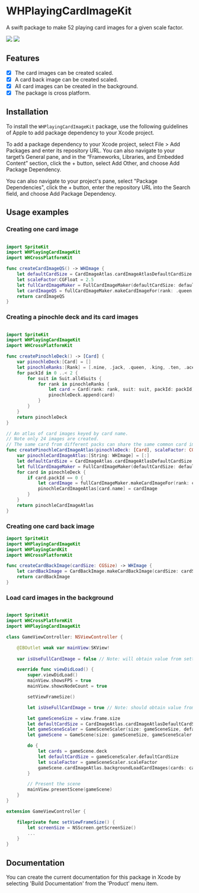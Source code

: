 # WHPlayingCardImageKit


A swift package to make 52 playing card images for a given scale factor.

[![](https://img.shields.io/endpoint?url=https%3A%2F%2Fswiftpackageindex.com%2Fapi%2Fpackages%2Fbillh0420%2FWHPlayingCardImageKit%2Fbadge%3Ftype%3Dplatforms)](https://swiftpackageindex.com/billh0420/WHPlayingCardImageKit)
[![](https://img.shields.io/endpoint?url=https%3A%2F%2Fswiftpackageindex.com%2Fapi%2Fpackages%2Fbillh0420%2FWHPlayingCardImageKit%2Fbadge%3Ftype%3Dswift-versions)](https://swiftpackageindex.com/billh0420/WHPlayingCardImageKit)

## Features
- [x] The card images can be created scaled.
- [x] A card back image can be created scaled.
- [x] All card images can be created in the background.
- [x] The package is cross platform.

## Installation
To install the `WHPlayingCardImageKit` package, use the following guidelines of Apple to add package dependency to your Xcode project.

To add a package dependency to your Xcode project, select File > Add Packages and enter its repository URL.
You can also navigate to your target’s General pane, and in the “Frameworks, Libraries, and Embedded Content” section, click the + button,
select Add Other, and choose Add Package Dependency.

You can also navigate to your project's pane, select "Package Dependencies", click the + button,
enter the repository URL into the Search field, and choose Add Package Dependency.

## Usage examples
### Creating one card image

```swift

import SpriteKit
import WHPlayingCardImageKit
import WHCrossPlatformKit

func createCardImageQS() -> WHImage {
    let defaultCardSize = CardImageAtlas.cardImageAtlasDefaultCardSize
    let scaleFactor:CGFloat = 2.5
    let fullCardImageMaker = FullCardImageMaker(defaultCardSize: defaultCardSize, scaleFactor: scaleFactor)
    let cardImageQS = fullCardImageMaker.makeCardImageFor(rank: .queen, suit: .spades)
    return cardImageQS
}
```

### Creating a pinochle deck and its card images

```swift

import SpriteKit
import WHPlayingCardImageKit
import WHCrossPlatformKit

func createPinochleDeck() -> [Card] {
    var pinochleDeck:[Card] = []
    let pinochleRanks:[Rank] = [.nine, .jack, .queen, .king, .ten, .ace]
    for packId in 0 ..< 2 {
        for suit in Suit.all4Suits {
            for rank in pinochleRanks {
                let card = Card(rank: rank, suit: suit, packId: packId)
                pinochleDeck.append(card)
            }
        }
    }
    return pinochleDeck
}

// An atlas of card images keyed by card name.
// Note only 24 images are created.
// The same card from different packs can share the same common card image.
func createPinochleCardImageAtlas(pinochleDeck: [Card], scaleFactor: CGFloat) -> Dictionary<String, WHImage> {
    var pinochleCardImageAtlas:[String: WHImage] = [:]
    let defaultCardSize = CardImageAtlas.cardImageAtlasDefaultCardSize
    let fullCardImageMaker = FullCardImageMaker(defaultCardSize: defaultCardSize, scaleFactor: scaleFactor)
    for card in pinochleDeck {
        if card.packId == 0 {
            let cardImage = fullCardImageMaker.makeCardImageFor(rank: card.rank, suit: card.suit)
            pinochleCardImageAtlas[card.name] = cardImage
        }
    }
    return pinochleCardImageAtlas
}
```

### Creating one card back image

```swift
import SpriteKit
import WHPlayingCardImageKit
import WHPlayingCardKit
import WHCrossPlatformKit

func createCardBackImage(cardSize: CGSize) -> WHImage {
    let cardBackImage = CardBackImage.makeCardBackImage(cardSize: cardSize, fillColor: .blue, backgroundColor: .white)
    return cardBackImage
}
```

### Load card images in the background

```swift

import SpriteKit
import WHCrossPlatformKit
import WHPlayingCardImageKit

class GameViewController: NSViewController {

    @IBOutlet weak var mainView:SKView!
    
    var isUseFullCardImage = false // Note: will obtain value from settings

    override func viewDidLoad() {
        super.viewDidLoad()
        mainView.showsFPS = true
        mainView.showsNodeCount = true

        setViewFrameSize()

        let isUseFullCardImage = true // Note: should obtain value from settings

        let gameSceneSize = view.frame.size
        let defaultCardSize = CardImageAtlas.cardImageAtlasDefaultCardSize
        let gameSceneScaler = GameSceneScaler(size: gameSceneSize, defaultCardSize: defaultCardSize)
        let gameScene = GameScene(size: gameSceneSize, gameSceneScaler: gameSceneScaler, isUseFullCardImage: isUseFullCardImage)

        do {
            let cards = gameScene.deck
            let defaultCardSize = gameSceneScaler.defaultCardSize
            let scaleFactor = gameSceneScaler.scaleFactor
            gameScene.cardImageAtlas.backgroundLoadCardImages(cards: cards, defaultCardSize: defaultCardSize, scaleFactor: scaleFactor)
        }

        // Present the scene
        mainView.presentScene(gameScene)
    }
}

extension GameViewController {

    fileprivate func setViewFrameSize() {
        let screenSize = NSScreen.getScreenSize()
        ...
    }
}
```

## Documentation
You can create the current documentation for this package in Xcode by selecting 'Build Documentation' from the 'Product' menu item.
